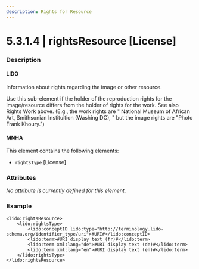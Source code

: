 ```yaml
---
description: Rights for Resource
---
```


# 5.3.1.4 \| rightsResource \[License\]

### Description

#### LIDO

Information about rights regarding the image or other resource.

Use this sub-element if the holder of the reproduction rights for the image/resource differs from the holder of rights for the work. See also Rights Work above. \(E.g., the work rights are " National Museum of African Art, Smithsonian Instituition \(Washing DC\), " but the image rights are "Photo Frank Khoury."\)

#### MNHA

This element contains the following elements:

* `rightsType` \[License\]

### Attributes

_No attribute is currently defined for this element._

### Example

```markup
<lido:rightsResource>
    <lido:rightsType>
        <lido:conceptID lido:type="http://terminology.lido-schema.org/identifier_type/uri">#URI#</lido:conceptID>
        <lido:term>#URI display text (fr)#</lido:term>
        <lido:term xml:lang="de">#URI display text (de)#</lido:term>
        <lido:term xml:lang="en">#URI display text (en)#</lido:term>
    </lido:rightsType>
</lido:rightsResource>
```

